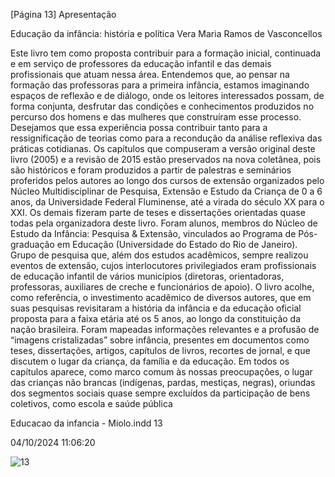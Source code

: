[Página 13]
Apresentação

Educação da infância: história e política
Vera Maria Ramos de Vasconcellos

Este livro tem como proposta contribuir para a formação inicial, continuada e em serviço de professores da educação infantil e das demais
profissionais que atuam nessa área. Entendemos que, ao pensar na formação das professoras para a primeira infância, estamos imaginando
espaços de reflexão e de diálogo, onde os leitores interessados possam,
de forma conjunta, desfrutar das condições e conhecimentos produzidos no percurso dos homens e das mulheres que construíram esse
processo. Desejamos que essa experiência possa contribuir tanto para
a ressignificação de teorias como para a recondução da análise reflexiva das práticas cotidianas.
Os capítulos que compuseram a versão original deste livro (2005)
e a revisão de 2015 estão preservados na nova coletânea, pois são históricos e foram produzidos a partir de palestras e seminários proferidos pelos autores ao longo dos cursos de extensão organizados pelo
Núcleo Multidisciplinar de Pesquisa, Extensão e Estudo da Criança
de 0 a 6 anos, da Universidade Federal Fluminense, até a virada do
século XX para o XXI. Os demais fizeram parte de teses e dissertações
orientadas quase todas pela organizadora deste livro. Foram alunos,
membros do Núcleo de Estudo da Infância: Pesquisa & Extensão, vinculados ao Programa de Pós-graduação em Educação (Universidade
do Estado do Rio de Janeiro). Grupo de pesquisa que, além dos estudos
acadêmicos, sempre realizou eventos de extensão, cujos interlocutores
privilegiados eram profissionais de educação infantil de vários municípios (diretoras, orientadoras, professoras, auxiliares de creche e funcionários de apoio).
O livro acolhe, como referência, o investimento acadêmico de diversos autores, que em suas pesquisas revisitaram a história da infância
e da educação oficial proposta para a faixa etária até os 5 anos, ao
longo da constituição da nação brasileira. Foram mapeadas informações relevantes e a profusão de “imagens cristalizadas” sobre infância,
presentes em documentos como teses, dissertações, artigos, capítulos
de livros, recortes de jornal, e que discutem o lugar da criança, da família e da educação.
Em todos os capítulos aparece, como marco comum às nossas
preocupações, o lugar das crianças não brancas (indígenas, pardas,
mestiças, negras), oriundas dos segmentos sociais quase sempre excluídos da participação de bens coletivos, como escola e saúde pública


Educacao da infancia - Miolo.indd 13

04/10/2024 11:06:20

![13](./img/page_13-01.jpg)

